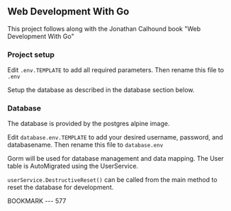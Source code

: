 ## Web Development With Go
This project follows along with the Jonathan Calhound book "Web Development With Go"

### Project setup
Edit `.env.TEMPLATE` to add all required parameters. Then rename this file to `.env`

Setup the database as described in the database section below.

### Database
The database is provided by the postgres alpine image.

Edit `database.env.TEMPLATE` to add your desired username, password, and databasename. Then rename this file to `database.env`

Gorm will be used for database management and data mapping. The User table is AutoMigrated using the UserService.

`userService.DestructiveReset()` can be called from the main method to reset the database for development.

BOOKMARK --- 577